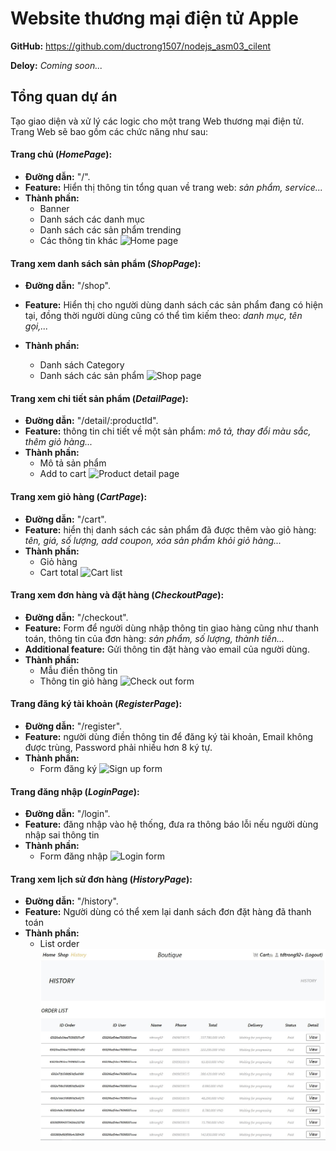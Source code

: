 # Website thương mại điện tử Apple

**GitHub:** https://github.com/ductrong1507/nodejs_asm03_cilent

**Deloy:** _Coming soon..._

## Tổng quan dự án

Tạo giao diện và xử lý các logic cho một trang Web thương mại điện tử. Trang Web sẽ bao gồm các chức năng như sau:

#### Trang chủ (_HomePage_):

- **Đường dẫn:** "/".
- **Feature:** Hiển thị thông tin tổng quan về trang web: _sản phẩm, service..._
- **Thành phần:**
  - Banner
  - Danh sách các danh mục
  - Danh sách các sản phẩm trending
  - Các thông tin khác
    ![Home page](https://firebasestorage.googleapis.com/v0/b/funix-way.appspot.com/o/xSeries%2FCCDN%2FReactJS%2FAssignment_Images%2FRJS101x_ASM03_22.png?alt=media&token=a71c2c59-2bba-477f-87b5-cac35f2e3294)

#### Trang xem danh sách sản phẩm (_ShopPage_):

- **Đường dẫn:** "/shop".
- **Feature:** Hiển thị cho người dùng danh sách các sản phẩm đang có hiện tại, đồng thời người dùng cũng có thể tìm kiếm theo: _danh mục, tên gọi,..._
- **Thành phần:**

  - Danh sách Category
  - Danh sách các sản phẩm
    ![Shop page](https://firebasestorage.googleapis.com/v0/b/funix-way.appspot.com/o/xSeries%2FCCDN%2FReactJS%2FAssignment_Images%2FRJS101x_ASM03_19.gif?alt=media&token=2fc3c2cf-9d3e-424b-a455-4c238fdffd24)

#### Trang xem chi tiết sản phẩm (_DetailPage_):

- **Đường dẫn:** "/detail/:productId".
- **Feature:** thông tin chi tiết về một sản phẩm: _mô tả, thay đổi màu sắc, thêm giỏ hàng..._
- **Thành phần:**
  - Mô tả sản phẩm
  - Add to cart
    ![Product detail page](https://firebasestorage.googleapis.com/v0/b/funix-way.appspot.com/o/xSeries%2FCCDN%2FReactJS%2FAssignment_Images%2FRJS101x_ASM03_08.png?alt=media&token=58109da4-d9dc-43f6-b44e-41233a18ccf0)

#### Trang xem giỏ hàng (_CartPage_):

- **Đường dẫn:** "/cart".
- **Feature:** hiển thị danh sách các sản phẩm đã được thêm vào giỏ hàng: _tên, giá, số lượng, add coupon, xóa sản phẩm khỏi giỏ hàng..._
- **Thành phần:**
  - Giỏ hàng
  - Cart total
    ![Cart list](https://firebasestorage.googleapis.com/v0/b/funix-way.appspot.com/o/xSeries%2FCCDN%2FReactJS%2FAssignment_Images%2FRJS101x_ASM03_20.png?alt=media&token=fff6ab66-66e7-4834-b20b-8facba20c2d6)

#### Trang xem đơn hàng và đặt hàng (_CheckoutPage_):

- **Đường dẫn:** "/checkout".
- **Feature:** Form để người dùng nhập thông tin giao hàng cũng như thanh toán, thông tin của đơn hàng: _sản phẩm, số lượng, thành tiền..._
- **Additional feature:** Gửi thông tin đặt hàng vào email của người dùng.
- **Thành phần:**
  - Mẫu điền thông tin
  - Thông tin giỏ hàng
    ![Check out form](https://firebasestorage.googleapis.com/v0/b/funix-way.appspot.com/o/xSeries%2FCCDN%2FReactJS%2FAssignment_Images%2FRJS101x_ASM03_21.png?alt=media&token=db5ab89f-7a67-4385-8121-963c50a37ad6)

#### Trang đăng ký tài khoản (_RegisterPage_):

- **Đường dẫn:** "/register".
- **Feature:** người dùng điền thông tin để đăng ký tài khoản, Email không được trùng, Password phải nhiều hơn 8 ký tự.
- **Thành phần:**
  - Form đăng ký
    ![Sign up form](https://firebasestorage.googleapis.com/v0/b/funix-way.appspot.com/o/xSeries%2FCCDN%2FReactJS%2FAssignment_Images%2FRJS101x_ASM03_23.png?alt=media&token=f2fbfbc3-7649-47c9-930f-2c38f1ecb260)

#### Trang đăng nhập (_LoginPage_):

- **Đường dẫn:** "/login".
- **Feature:** đăng nhập vào hệ thống, đưa ra thông báo lỗi nếu người dùng nhập sai thông tin
- **Thành phần:**
  - Form đăng nhập
    ![Login form](https://firebasestorage.googleapis.com/v0/b/funix-way.appspot.com/o/xSeries%2FCCDN%2FReactJS%2FAssignment_Images%2FRJS101x_ASM03_10.png?alt=media&token=2a23b361-41fa-4ca9-b53a-4697e65b42b9)

#### Trang xem lịch sử đơn hàng (_HistoryPage_):

- **Đường dẫn:** "/history".
- **Feature:** Người dùng có thể xem lại danh sách đơn đặt hàng đã thanh toán
- **Thành phần:**
  - List order
    ![History order](./public/assets/background/history.JPG)
